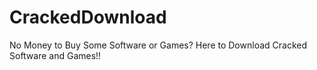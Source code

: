 # CrackedDownload
No Money to Buy Some Software or Games? Here to Download Cracked Software and Games!!
